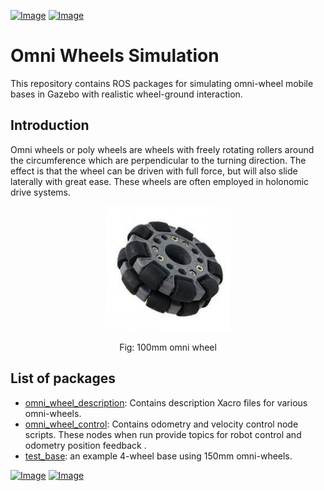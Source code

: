 [![Image](https://img.shields.io/badge/ROS-Melodic-purple.svg)](https://github.com/arthurgomes4)
[![Image](https://img.shields.io/badge/Gazebo-9.0.0-orange.svg)](https://github.com/arthurgomes4)

# Omni Wheels Simulation

This repository contains ROS packages for simulating omni-wheel mobile bases in Gazebo with realistic wheel-ground interaction.

## Introduction
Omni wheels or poly wheels are wheels with freely rotating rollers around the circumference which are perpendicular to the turning direction. The effect is that the wheel can be driven with full force, but will also slide laterally with great ease. These wheels are often employed in holonomic drive systems.

<p align="center">
  <img src="./README_images/omni.jpeg" width="200" title="bot">
</p>
<p align="center">
    Fig: 100mm omni wheel
</p>

## List of packages
- [omni_wheel_description](./omni_wheel_description): Contains description Xacro files for various omni-wheels. 
- [omni_wheel_control](./omni_wheel_control): Contains odometry and velocity control node scripts. These nodes when run provide topics for robot control and odometry position feedback .
- [test_base](./test_base): an example 4-wheel base using 150mm omni-wheels.




[![Image](https://img.shields.io/badge/developed%20using-VSCode-green.svg)](https://code.visualstudio.com/)
[![Image](https://img.shields.io/badge/Developer-arthurgomes4-blue.svg)](https://github.com/arthurgomes4)